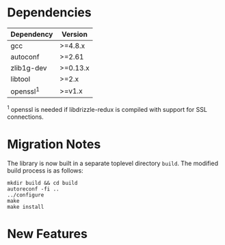 Dependencies
============

Dependency | Version
-----------|---------
gcc        | >=4.8.x
autoconf   | >=2.61
zlib1g-dev | >=0.13.x
libtool    | >=2.x
openssl<sup>1</sup> | >=v1.x

<sup>1</sup> openssl is needed if libdrizzle-redux is compiled with support for
SSL connections.

Migration Notes
===============

The library is now built in a separate toplevel directory `build`.
The modified build process is as follows:

    mkdir build && cd build
    autoreconf -fi ..
    ../configure
    make
    make install

New Features
============
